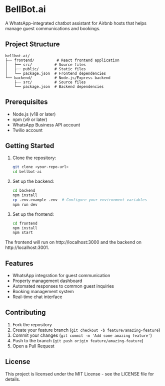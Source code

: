 # BellBot.ai

A WhatsApp-integrated chatbot assistant for Airbnb hosts that helps manage guest communications and bookings.

## Project Structure

```
bellbot-ai/
├── frontend/          # React frontend application
│   ├── src/          # Source files
│   ├── public/       # Static files
│   └── package.json  # Frontend dependencies
└── backend/          # Node.js/Express backend
    ├── src/          # Source files
    └── package.json  # Backend dependencies
```

## Prerequisites

- Node.js (v18 or later)
- npm (v9 or later)
- WhatsApp Business API account
- Twilio account

## Getting Started

1. Clone the repository:
   ```bash
   git clone <your-repo-url>
   cd bellbot-ai
   ```

2. Set up the backend:
   ```bash
   cd backend
   npm install
   cp .env.example .env  # Configure your environment variables
   npm run dev
   ```

3. Set up the frontend:
   ```bash
   cd frontend
   npm install
   npm start
   ```

The frontend will run on http://localhost:3000 and the backend on http://localhost:3001.

## Features

- WhatsApp integration for guest communication
- Property management dashboard
- Automated responses to common guest inquiries
- Booking management system
- Real-time chat interface

## Contributing

1. Fork the repository
2. Create your feature branch (`git checkout -b feature/amazing-feature`)
3. Commit your changes (`git commit -m 'Add some amazing feature'`)
4. Push to the branch (`git push origin feature/amazing-feature`)
5. Open a Pull Request

## License

This project is licensed under the MIT License - see the LICENSE file for details. 